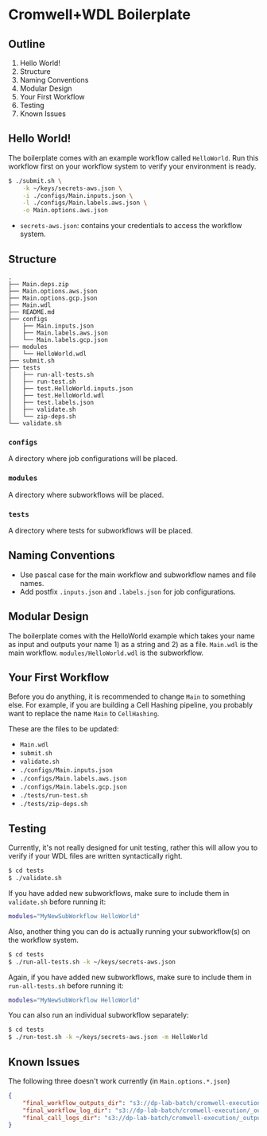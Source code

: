 # Cromwell+WDL Boilerplate

## Outline

1. Hello World!
1. Structure
1. Naming Conventions
1. Modular Design
1. Your First Workflow
1. Testing
1. Known Issues

## Hello World!

The boilerplate comes with an example workflow called `HelloWorld`. Run this workflow first on your workflow system to verify your environment is ready.

```bash
$ ./submit.sh \
    -k ~/keys/secrets-aws.json \
    -i ./configs/Main.inputs.json \
    -l ./configs/Main.labels.aws.json \
    -o Main.options.aws.json
```

- `secrets-aws.json`: contains your credentials to access the workflow system.

## Structure

```
.
├── Main.deps.zip
├── Main.options.aws.json
├── Main.options.gcp.json
├── Main.wdl
├── README.md
├── configs
│   ├── Main.inputs.json
│   ├── Main.labels.aws.json
│   └── Main.labels.gcp.json
├── modules
│   └── HelloWorld.wdl
├── submit.sh
├── tests
│   ├── run-all-tests.sh
│   ├── run-test.sh
│   ├── test.HelloWorld.inputs.json
│   ├── test.HelloWorld.wdl
│   ├── test.labels.json
│   ├── validate.sh
│   └── zip-deps.sh
└── validate.sh
```

### `configs`

A directory where job configurations will be placed.

### `modules`

A directory where subworkflows will be placed.

### `tests`

A directory where tests for subworkflows will be placed.

## Naming Conventions

- Use pascal case for the main workflow and subworkflow names and file names.
- Add postfix `.inputs.json` and `.labels.json` for job configurations.

## Modular Design

The boilerplate comes with the HelloWorld example which takes your name as input and outputs your name 1) as a string and 2) as a file. `Main.wdl` is the main workflow. `modules/HelloWorld.wdl` is the subworkflow.

## Your First Workflow

Before you do anything, it is recommended to change `Main` to something else. For example, if you are building a Cell Hashing pipeline, you probably want to replace the name `Main` to `CellHashing`.

These are the files to be updated:

- `Main.wdl`
- `submit.sh`
- `validate.sh`
- `./configs/Main.inputs.json`
- `./configs/Main.labels.aws.json`
- `./configs/Main.labels.gcp.json`
- `./tests/run-test.sh`
- `./tests/zip-deps.sh`

## Testing

Currently, it's not really designed for unit testing, rather this will allow you to verify if your WDL files are written syntactically right.

```bash
$ cd tests
$ ./validate.sh
```

If you have added new subworkflows, make sure to include them in `validate.sh` before running it:

```bash
modules="MyNewSubWorkflow HelloWorld"
```

Also, another thing you can do is actually running your subworkflow(s) on the workflow system.

```bash
$ cd tests
$ ./run-all-tests.sh -k ~/keys/secrets-aws.json
```

Again, if you have added new subworkflows, make sure to include them in `run-all-tests.sh` before running it:

```bash
modules="MyNewSubWorkflow HelloWorld"
```

You can also run an individual subworkflow separately:

```bash
$ cd tests
$ ./run-test.sh -k ~/keys/secrets-aws.json -m HelloWorld
```

## Known Issues

The following three doesn't work currently (in `Main.options.*.json`)

```json
{
    "final_workflow_outputs_dir": "s3://dp-lab-batch/cromwell-execution/_outputs/Main/results",
    "final_workflow_log_dir": "s3://dp-lab-batch/cromwell-execution/_outputs/Main/workflow-logs",
    "final_call_logs_dir": "s3://dp-lab-batch/cromwell-execution/_outputs/Main/call-logs"
}
```
